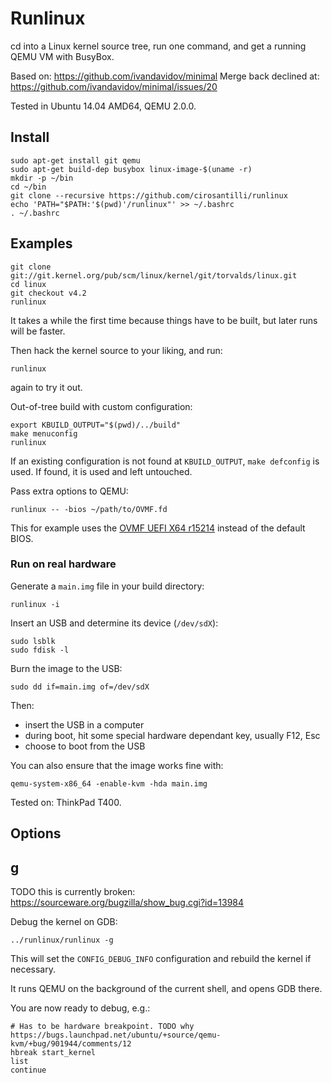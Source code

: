 # Runlinux

cd into a Linux kernel source tree, run one command, and get a running QEMU VM with BusyBox.

Based on: <https://github.com/ivandavidov/minimal> Merge back declined at: <https://github.com/ivandavidov/minimal/issues/20>

Tested in Ubuntu 14.04 AMD64, QEMU 2.0.0.

## Install

    sudo apt-get install git qemu
    sudo apt-get build-dep busybox linux-image-$(uname -r)
    mkdir -p ~/bin
    cd ~/bin
    git clone --recursive https://github.com/cirosantilli/runlinux
    echo 'PATH="$PATH:'$(pwd)'/runlinux"' >> ~/.bashrc
    . ~/.bashrc

## Examples

	git clone git://git.kernel.org/pub/scm/linux/kernel/git/torvalds/linux.git
	cd linux
	git checkout v4.2
	runlinux

It takes a while the first time because things have to be built, but later runs will be faster.

Then hack the kernel source to your liking, and run:

	runlinux

again to try it out.

Out-of-tree build with custom configuration:

    export KBUILD_OUTPUT="$(pwd)/../build"
    make menuconfig
	runlinux

If an existing configuration is not found at `KBUILD_OUTPUT`, `make defconfig` is used. If found, it is used and left untouched.

Pass extra options to QEMU:

    runlinux -- -bios ~/path/to/OVMF.fd

This for example uses the [OVMF UEFI X64 r15214](https://sourceforge.net/projects/edk2/files/OVMF/OVMF-X64-r15214.zip/download) instead of the default BIOS.

### Run on real hardware

Generate a `main.img` file in your build directory:

    runlinux -i

Insert an USB and determine its device (`/dev/sdX`):

    sudo lsblk
    sudo fdisk -l

Burn the image to the USB:

    sudo dd if=main.img of=/dev/sdX

Then:

- insert the USB in a computer
- during boot, hit some special hardware dependant key, usually F12, Esc
- choose to boot from the USB

You can also ensure that the image works fine with:

    qemu-system-x86_64 -enable-kvm -hda main.img

Tested on: ThinkPad T400.

## Options

## g

TODO this is currently broken: <https://sourceware.org/bugzilla/show_bug.cgi?id=13984>

Debug the kernel on GDB:

	../runlinux/runlinux -g

This will set the `CONFIG_DEBUG_INFO` configuration and rebuild the kernel if necessary.

It runs QEMU on the background of the current shell, and opens GDB there.

You are now ready to debug, e.g.:

    # Has to be hardware breakpoint. TODO why https://bugs.launchpad.net/ubuntu/+source/qemu-kvm/+bug/901944/comments/12
    hbreak start_kernel
    list
    continue

